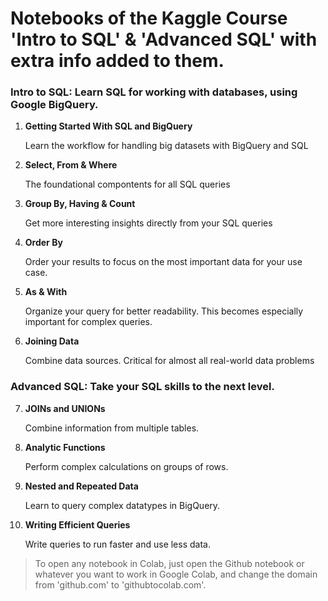 
# Notebooks of the Kaggle Course '**Intro to SQL**' & '**Advanced SQL**' with extra info added to them.

### Intro to SQL: Learn SQL for working with databases, using Google BigQuery.
01. **Getting Started With SQL and BigQuery**
    
    Learn the workflow for handling big datasets with BigQuery and SQL

02. **Select, From & Where**

    The foundational compontents for all SQL queries

03. **Group By, Having & Count**

    Get more interesting insights directly from your SQL queries

04. **Order By**

    Order your results to focus on the most important data for your use case.

05. **As & With**

    Organize your query for better readability. This becomes especially important for complex queries.

06. **Joining Data**
        
    Combine data sources. Critical for almost all real-world data problems



### Advanced SQL: Take your SQL skills to the next level.


07. **JOINs and UNIONs**

    Combine information from multiple tables.

08. **Analytic Functions**
        
    Perform complex calculations on groups of rows.

09. **Nested and Repeated Data**
        
    Learn to query complex datatypes in BigQuery.

10. **Writing Efficient Queries**
        
    Write queries to run faster and use less data.

> To open any notebook in Colab, just open the Github notebook or whatever you want to work in Google Colab, and change the domain from 'github.com' to 'githubtocolab.com'. 
